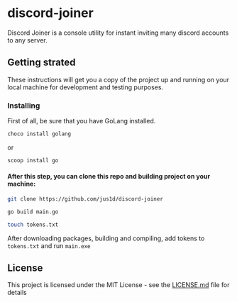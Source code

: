 # discord-joiner

Discord Joiner is a console utility for instant inviting many discord accounts to any server.

## Getting strated
These instructions will get you a copy of the project up and running on your local machine for development and testing purposes.

### Installing
First of all, be sure that you have GoLang installed.
```bash
choco install golang
```
or
```bash
scoop install go
```

#### After this step, you can clone this repo and building project on your machine:
```bash
git clone https://github.com/jus1d/discord-joiner
```

```bash
go build main.go
```

```bash
touch tokens.txt
```

After downloading packages, building and compiling, add tokens to `tokens.txt` and run `main.exe`

## License

This project is licensed under the MIT License - see the [LICENSE.md](LICENSE.md) file for details
